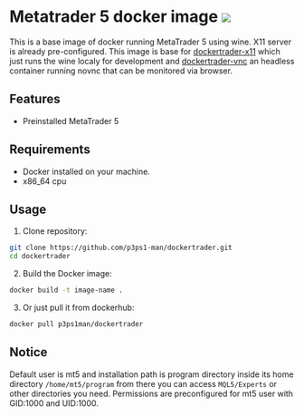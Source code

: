 # Metatrader 5 docker image [![](https://img.shields.io/docker/pulls/p3ps1man/dockertrader)](https://hub.docker.com/r/p3ps1man/dockertrader)

This is a base image of docker running MetaTrader 5 using wine. X11 server is already pre-configured. This image is base for [dockertrader-x11](https://github.com/p3ps1-man/dockertrader-x11) which just runs the wine localy for development and [dockertrader-vnc](https://github.com/p3ps1-man/dockertrader-vnc) an headless container running novnc that can be monitored via browser.

## Features

- Preinstalled MetaTrader 5

## Requirements

- Docker installed on your machine.
- x86_64 cpu

## Usage

1. Clone repository:
```bash
git clone https://github.com/p3ps1-man/dockertrader.git
cd dockertrader
```

2. Build the Docker image:
```bash
docker build -t image-name .
```

3. Or just pull it from dockerhub:
```bash
docker pull p3ps1man/dockertrader
```

## Notice

Default user is mt5 and installation path is program directory inside its home directory ```/home/mt5/program``` from there you can access ```MQL5/Experts``` or other directories you need. Permissions are preconfigured for mt5 user with GID:1000 and UID:1000.


